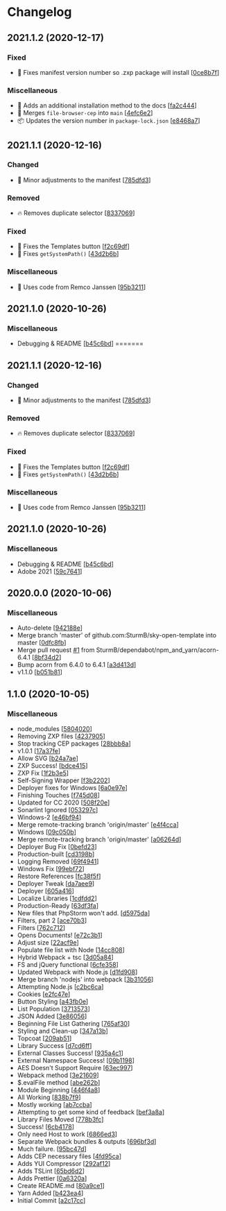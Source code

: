 # Changelog

<a name="2021.1.2"></a>
## 2021.1.2 (2020-12-17)

### Fixed

- 🐛 Fixes manifest version number so .zxp package will install [[0ce8b7f](https://github.com/SturmB/sky-open-template/commit/0ce8b7f2f8311a2adf38d3c9ac3833bb9262758d)]

### Miscellaneous

- 📝 Adds an additional installation method to the docs [[fa2c444](https://github.com/SturmB/sky-open-template/commit/fa2c44414145a66a80da5e40ee02e6b5f24837b5)]
- 🔀 Merges `file-browser-cep` into `main` [[4efc6e2](https://github.com/SturmB/sky-open-template/commit/4efc6e2e588e757b4062a851d974742238963118)]
- 📦 Updates the version number in `package-lock.json` [[e8468a7](https://github.com/SturmB/sky-open-template/commit/e8468a7f6828e40798c3bdb455980f4a515ed684)]


<a name="2021.1.1"></a>
## 2021.1.1 (2020-12-16)

### Changed

- 🎨 Minor adjustments to the manifest [[785dfd3](https://github.com/SturmB/sky-open-template/commit/785dfd3d2fb3fcf112633359540d8cf197188eac)]

### Removed

- 🔥 Removes duplicate selector [[8337069](https://github.com/SturmB/sky-open-template/commit/83370693cc78cdb5e622eb9e392a0949a7c231ed)]

### Fixed

- 🐛 Fixes the Templates button [[f2c69df](https://github.com/SturmB/sky-open-template/commit/f2c69dfe3b38c055e9ce0b0e234adc1150a24550)]
- 🐛 Fixes `getSystemPath()` [[43d2b6b](https://github.com/SturmB/sky-open-template/commit/43d2b6be106886cc1a75496766abeaa65e26a370)]

### Miscellaneous

- 🚧 Uses code from Remco Janssen [[95b3211](https://github.com/SturmB/sky-open-template/commit/95b3211f16e3c593398610897f779d75bc486f09)]


<a name="2021.1.0"></a>
## 2021.1.0 (2020-10-26)

### Miscellaneous

-  Debugging & README [[b45c6bd](https://github.com/SturmB/sky-open-template/commit/b45c6bdf2ce8af541e3e33bc38a6109817940aeb)]
=======
<a name="2021.1.1"></a>
## 2021.1.1 (2020-12-16)

### Changed

- 🎨 Minor adjustments to the manifest [[785dfd3](https://github.com/SturmB/sky-open-template/commit/785dfd3d2fb3fcf112633359540d8cf197188eac)]

### Removed

- 🔥 Removes duplicate selector [[8337069](https://github.com/SturmB/sky-open-template/commit/83370693cc78cdb5e622eb9e392a0949a7c231ed)]

### Fixed

- 🐛 Fixes the Templates button [[f2c69df](https://github.com/SturmB/sky-open-template/commit/f2c69dfe3b38c055e9ce0b0e234adc1150a24550)]
- 🐛 Fixes `getSystemPath()` [[43d2b6b](https://github.com/SturmB/sky-open-template/commit/43d2b6be106886cc1a75496766abeaa65e26a370)]

### Miscellaneous

- 🚧 Uses code from Remco Janssen [[95b3211](https://github.com/SturmB/sky-open-template/commit/95b3211f16e3c593398610897f779d75bc486f09)]


<a name="2021.1.0"></a>
## 2021.1.0 (2020-10-26)

### Miscellaneous

-  Debugging & README [[b45c6bd](https://github.com/SturmB/sky-open-template/commit/b45c6bdf2ce8af541e3e33bc38a6109817940aeb)]
-  Adobe 2021 [[59c7641](https://github.com/SturmB/sky-open-template/commit/59c7641294a51e3d54d8dbb431a4fffc867a91bc)]


<a name="2020.0.0"></a>
## 2020.0.0 (2020-10-06)

### Miscellaneous

-  Auto-delete [[942188e](https://github.com/SturmB/sky-open-template/commit/942188e7070d0f9a57c77b38907f721508341324)]
-  Merge branch 'master' of github.com:SturmB/sky-open-template into master [[0dfc8fb](https://github.com/SturmB/sky-open-template/commit/0dfc8fb38b7218424614863ad5678fb890623682)]
-  Merge pull request [#1](https://github.com/SturmB/sky-open-template/issues/1) from SturmB/dependabot/npm_and_yarn/acorn-6.4.1 [[8bf34d2](https://github.com/SturmB/sky-open-template/commit/8bf34d26cc4e344d77f615070048d46ad870cef6)]
-  Bump acorn from 6.4.0 to 6.4.1 [[a3d413d](https://github.com/SturmB/sky-open-template/commit/a3d413d95145f1c6305461b9133955208fbc8d13)]
-  v1.1.0 [[b051b81](https://github.com/SturmB/sky-open-template/commit/b051b81061475a271730daa1ad2a19f144fe0115)]


<a name="1.1.0"></a>
## 1.1.0 (2020-10-05)

### Miscellaneous

-  node_modules [[5804020](https://github.com/SturmB/sky-open-template/commit/5804020afe0ee7c01d00214800841e484b811490)]
-  Removing ZXP files [[4237905](https://github.com/SturmB/sky-open-template/commit/4237905ded1053bef2c14b81fa60f94ff0320a09)]
-  Stop tracking CEP packages [[28bbb8a](https://github.com/SturmB/sky-open-template/commit/28bbb8acbf2aa2c072cd85c67d588976c826b79d)]
-  v1.0.1 [[17a37fe](https://github.com/SturmB/sky-open-template/commit/17a37feecc38905f6ff82ca53857a2ae3e21bcde)]
-  Allow SVG [[b24a7ae](https://github.com/SturmB/sky-open-template/commit/b24a7aef7f162727f7a5b89f38762244eaf685c8)]
-  ZXP Success! [[bdce415](https://github.com/SturmB/sky-open-template/commit/bdce415d613ec7228ecb60a8faef67549a7b6b3b)]
-  ZXP Fix [[1f2b3e5](https://github.com/SturmB/sky-open-template/commit/1f2b3e5f3882b0084cb488e567019862cac168b6)]
-  Self-Signing Wrapper [[f3b2202](https://github.com/SturmB/sky-open-template/commit/f3b22023db36c49b94080e0ce9e74ebb266f3eb7)]
-  Deployer fixes for Windows [[6a0e97e](https://github.com/SturmB/sky-open-template/commit/6a0e97e800d5ae7ce58986b158b4e3c2130e75ac)]
-  Finishing Touches [[f745d08](https://github.com/SturmB/sky-open-template/commit/f745d08e76a36ffa13bbcfaef8710db2acbe368b)]
-  Updated for CC 2020 [[508f20e](https://github.com/SturmB/sky-open-template/commit/508f20e183c281e3c8b5f7bfb890c0525382209f)]
-  Sonarlint Ignored [[053297c](https://github.com/SturmB/sky-open-template/commit/053297c114d34b201eb4b69bfb328e8c92b0e7c4)]
-  Windows-2 [[e46bf94](https://github.com/SturmB/sky-open-template/commit/e46bf94d3ceb1094b6229140539cf42330804c72)]
-  Merge remote-tracking branch 'origin/master' [[e4f4cca](https://github.com/SturmB/sky-open-template/commit/e4f4ccaae79fefb2f46123e1a1ead015d672b092)]
-  Windows [[09c050b](https://github.com/SturmB/sky-open-template/commit/09c050b62b6045ee82e75341251e7c73de87a760)]
-  Merge remote-tracking branch 'origin/master' [[a06264d](https://github.com/SturmB/sky-open-template/commit/a06264d9100ee443fe0666959cac6aaf8178c535)]
-  Deployer Bug Fix [[0befd23](https://github.com/SturmB/sky-open-template/commit/0befd2330cb1824191dabd711dc496ccb5e2fb72)]
-  Production-built [[cd3198b](https://github.com/SturmB/sky-open-template/commit/cd3198b4a92e241b7d6b1fb4a7be366a71fe4389)]
-  Logging Removed [[69f4941](https://github.com/SturmB/sky-open-template/commit/69f4941500267126d3120dfe7b8e52eab3295034)]
-  Windows Fix [[99ebf72](https://github.com/SturmB/sky-open-template/commit/99ebf727cd9d33a2fd52dc082397f4849f0dcdbd)]
-  Restore References [[fc38f5f](https://github.com/SturmB/sky-open-template/commit/fc38f5feab17648b5cadc0027683bbd74adad29b)]
-  Deployer Tweak [[da7aee9](https://github.com/SturmB/sky-open-template/commit/da7aee9a864dd2c6e338b9b6fb206028e0c1840a)]
-  Deployer [[605a416](https://github.com/SturmB/sky-open-template/commit/605a41618a87c88bf7b0b2e7474630f6f36a2948)]
-  Localize Libraries [[1cdfdd2](https://github.com/SturmB/sky-open-template/commit/1cdfdd2d9ee998650a0c3694c8d3bc8d6012f3a9)]
-  Production-Ready [[63df3fa](https://github.com/SturmB/sky-open-template/commit/63df3fa2b8f61f21b578b5516dd98bb44fab9b8d)]
-  New files that PhpStorm won't add. [[d5975da](https://github.com/SturmB/sky-open-template/commit/d5975da427e09931e1b3d9b5f75cec15cc0f1c3d)]
-  Filters, part 2 [[ace70b3](https://github.com/SturmB/sky-open-template/commit/ace70b311844c4d0116fd5f03daaa26d2822859d)]
-  Filters [[762c712](https://github.com/SturmB/sky-open-template/commit/762c7125fe91c3ce0167981f8b033deaf544924f)]
-  Opens Documents! [[e72c3b1](https://github.com/SturmB/sky-open-template/commit/e72c3b1fe4a772f8c79f6bf54d339f85ddb57e8f)]
-  Adjust size [[22acf9e](https://github.com/SturmB/sky-open-template/commit/22acf9edc23ffe64fe350b62f3e001a7fd5020c1)]
-  Populate file list with Node [[14cc808](https://github.com/SturmB/sky-open-template/commit/14cc8080253a9ca7199566a7504bfe4f25a365be)]
-  Hybrid Webpack + tsc [[3d05a84](https://github.com/SturmB/sky-open-template/commit/3d05a8475c041a9e5ca78243961e21fefe3b9fa4)]
-  FS and jQuery functional [[6cfe358](https://github.com/SturmB/sky-open-template/commit/6cfe3585651ae32a0ccb46f21e3b519a7f2d7f24)]
-  Updated Webpack with Node.js [[d1fd908](https://github.com/SturmB/sky-open-template/commit/d1fd9084d8a57fa314ac991e79d5599ae40e20d5)]
-  Merge branch 'nodejs' into webpack [[3b31056](https://github.com/SturmB/sky-open-template/commit/3b31056b76091527c54e6e2987950e3c8a36bcd4)]
-  Attempting Node.js [[c2bc6ca](https://github.com/SturmB/sky-open-template/commit/c2bc6caaa3d9daf5e8c3435b0af824fc77e80a1c)]
-  Cookies [[e2fc47e](https://github.com/SturmB/sky-open-template/commit/e2fc47e17c293112b75e41cedec0af2147dfa9d0)]
-  Button Styling [[a43fb0e](https://github.com/SturmB/sky-open-template/commit/a43fb0e7ccb6f511966cbfcce21232cab16529b8)]
-  List Population [[3713573](https://github.com/SturmB/sky-open-template/commit/3713573ec42a2fb534f9885ca02235f8e426a05a)]
-  JSON Added [[3e86056](https://github.com/SturmB/sky-open-template/commit/3e86056d3b21701d69dac623e955eda04f0042dd)]
-  Beginning File List Gathering [[765af30](https://github.com/SturmB/sky-open-template/commit/765af305c1eb52e0f6cbbffd73206f0fa7d229a5)]
-  Styling and Clean-up [[347a13b](https://github.com/SturmB/sky-open-template/commit/347a13be0de37b80d9f80a00777fab85a7bd0a74)]
-  Topcoat [[209ab51](https://github.com/SturmB/sky-open-template/commit/209ab515def57b3a83d9df3e7128f8922fee3bf5)]
-  Library Success [[d7cd6ff](https://github.com/SturmB/sky-open-template/commit/d7cd6ff7d1209720acf36ffdf633fc4d5cf68ff8)]
-  External Classes Success! [[935a4c1](https://github.com/SturmB/sky-open-template/commit/935a4c1cfb8e8a3be2cad12d70535a4773a1f79e)]
-  External Namespace Success! [[09b1198](https://github.com/SturmB/sky-open-template/commit/09b11987618e8c6d1fc744a19091bc092374e484)]
-  AES Doesn't Support Require [[63ec997](https://github.com/SturmB/sky-open-template/commit/63ec9976fe4600217a67942997738ee50dff3493)]
-  Webpack method [[3e21609](https://github.com/SturmB/sky-open-template/commit/3e216098b91e683863179bc7d902eb02a22fdbb7)]
-  $.evalFile method [[abe262b](https://github.com/SturmB/sky-open-template/commit/abe262b91e5615e27ab22835dc8bd073d2f19a53)]
-  Module Beginning [[446f4a8](https://github.com/SturmB/sky-open-template/commit/446f4a8be69088a9932ce2a1e08d37daaec9766f)]
-  All Working [[838b7f9](https://github.com/SturmB/sky-open-template/commit/838b7f95bf37cbf5aebd44032464f22ef2554031)]
-  Mostly working [[ab7ccba](https://github.com/SturmB/sky-open-template/commit/ab7ccba5035a2f26086f7aab80c13233363c7383)]
-  Attempting to get some kind of feedback [[bef3a8a](https://github.com/SturmB/sky-open-template/commit/bef3a8a2140abd2a32629070bc9b2b3b8c89a14d)]
-  Library Files Moved [[778b3fc](https://github.com/SturmB/sky-open-template/commit/778b3fc540225855ec6b7cae1972bfaca00054c3)]
-  Success! [[6cb4178](https://github.com/SturmB/sky-open-template/commit/6cb4178a12afd2691cd3f02a5a630d4555f7f465)]
-  Only need Host to work [[6866ed3](https://github.com/SturmB/sky-open-template/commit/6866ed317bae305c942039dd310c68d53a1c7e6d)]
-  Separate Webpack bundles & outputs [[696bf3d](https://github.com/SturmB/sky-open-template/commit/696bf3d8854dce7b8dd2941a3ba67aefa903d43a)]
-  Much failure. [[95bc47d](https://github.com/SturmB/sky-open-template/commit/95bc47d4864733ab4ed91c8e99f0ec07c5d56310)]
-  Adds CEP necessary files [[4fd95ca](https://github.com/SturmB/sky-open-template/commit/4fd95caf42f427b1adc19c18d2665d0be0fe04fd)]
-  Adds YUI Compressor [[292af12](https://github.com/SturmB/sky-open-template/commit/292af127c1c92a5fda3854e517229f47eac22377)]
-  Adds TSLint [[65bd6d2](https://github.com/SturmB/sky-open-template/commit/65bd6d23ff17b588606f2c1d519c928e573592d6)]
-  Adds Prettier [[0a6320a](https://github.com/SturmB/sky-open-template/commit/0a6320ae5dc7f3fb794000894bbdd1397fbdfb6a)]
-  Create README.md [[80a9ce1](https://github.com/SturmB/sky-open-template/commit/80a9ce17e488b602d10f69356b0e88d2c91dda16)]
-  Yarn Added [[b423ea4](https://github.com/SturmB/sky-open-template/commit/b423ea4079ed2f1e9f21a169effb8cfb07a0aedc)]
-  Initial Commit [[a2c17cc](https://github.com/SturmB/sky-open-template/commit/a2c17cc4625699b0a57e0e45a13ccb48eeca3bb1)]
